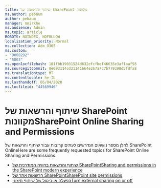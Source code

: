 ```yaml
---
title: שיתוף והרשאות של SharePoint מקוונות
ms.author: pebaum
author: pebaum
manager: mnirkhe
ms.audience: Admin
ms.topic: article
ROBOTS: NOINDEX, NOFOLLOW
localization_priority: Normal
ms.collection: Adm_O365
ms.custom:
- "9000292"
- "5803"
ms.openlocfilehash: 101fbb19031524d632efcfbef46635e3af1aaf98
ms.sourcegitcommit: 8e093114cd31141664e267a7c7b779398d5fdfa8
ms.translationtype: MT
ms.contentlocale: he-IL
ms.lasthandoff: 06/04/2020
ms.locfileid: "44569946"
---
```

# <a name="sharepoint-online-sharing-and-permissions"></a><span data-ttu-id="1230d-102">שיתוף והרשאות של SharePoint מקוונות</span><span class="sxs-lookup"><span data-stu-id="1230d-102">SharePoint Online Sharing and Permissions</span></span>

<span data-ttu-id="1230d-103">להלן מספר נושאים הנדרשים לעתים קרובות עבור שיתוף והרשאות של SharePoint Online</span><span class="sxs-lookup"><span data-stu-id="1230d-103">Here are some frequently requested topics for SharePoint Online Sharing and Permissions</span></span>

- [<span data-ttu-id="1230d-104">שיתוף והרשאות בחוויה המודרנית של SharePoint</span><span class="sxs-lookup"><span data-stu-id="1230d-104">Sharing and permissions in the SharePoint modern experience</span></span>](https://docs.microsoft.com/sharepoint/modern-experience-sharing-permissions)
- [<span data-ttu-id="1230d-105">הרשאות אתר של SharePoint</span><span class="sxs-lookup"><span data-stu-id="1230d-105">SharePoint site permissions</span></span>](https://docs.microsoft.com/sharepoint/customize-sharepoint-site-permissions)
- [<span data-ttu-id="1230d-106">הפעלה או ביטול של שיתוף חיצוני</span><span class="sxs-lookup"><span data-stu-id="1230d-106">Turn external sharing on or off</span></span>](https://docs.microsoft.com/sharepoint/turn-external-sharing-on-or-off)